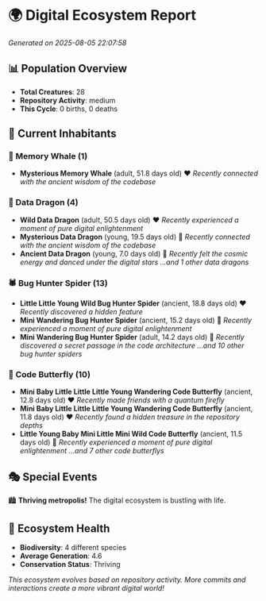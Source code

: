 # 🌍 Digital Ecosystem Report
*Generated on 2025-08-05 22:07:58*

## 📊 Population Overview
- **Total Creatures**: 28
- **Repository Activity**: medium
- **This Cycle**: 0 births, 0 deaths

## 👥 Current Inhabitants

### 🐋 Memory Whale (1)
- **Mysterious Memory Whale** (adult, 51.8 days old) ❤️
  *Recently connected with the ancient wisdom of the codebase*

### 🐉 Data Dragon (4)
- **Wild Data Dragon** (adult, 50.5 days old) ❤️
  *Recently experienced a moment of pure digital enlightenment*
- **Mysterious Data Dragon** (young, 19.5 days old) 💛
  *Recently connected with the ancient wisdom of the codebase*
- **Ancient Data Dragon** (young, 7.0 days old) 💚
  *Recently felt the cosmic energy and danced under the digital stars*
  *...and 1 other data dragons*

### 🕷️ Bug Hunter Spider (13)
- **Little Little Young Wild Bug Hunter Spider** (ancient, 18.8 days old) ❤️
  *Recently discovered a hidden feature*
- **Mini Wandering Bug Hunter Spider** (ancient, 15.2 days old) 💚
  *Recently experienced a moment of pure digital enlightenment*
- **Mini Wandering Bug Hunter Spider** (adult, 14.2 days old) 💚
  *Recently discovered a secret passage in the code architecture*
  *...and 10 other bug hunter spiders*

### 🦋 Code Butterfly (10)
- **Mini Baby Little Little Little Young Wandering Code Butterfly** (ancient, 12.8 days old) ❤️
  *Recently made friends with a quantum firefly*
- **Mini Baby Little Little Little Young Wandering Code Butterfly** (ancient, 11.8 days old) ❤️
  *Recently found a hidden treasure in the repository depths*
- **Little Young Baby Mini Little Mini Wild Code Butterfly** (ancient, 11.5 days old) 💛
  *Recently experienced a moment of pure digital enlightenment*
  *...and 7 other code butterflys*

## 🎭 Special Events

🏙️ **Thriving metropolis!** The digital ecosystem is bustling with life.

## 🔬 Ecosystem Health
- **Biodiversity**: 4 different species
- **Average Generation**: 4.6
- **Conservation Status**: Thriving

*This ecosystem evolves based on repository activity. More commits and interactions create a more vibrant digital world!*